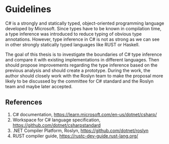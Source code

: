 # Guidelines

C# is a strongly and statically typed, object-oriented programming language developed by Microsoft. 
Since types have to be known in compilation time, a type inference was introduced to reduce typing of obvious type annotations. 
However, type inference in C# is not as strong as we can see in other strongly statically typed languages like RUST or Haskell.

The goal of this thesis is to investigate the boundaries of C# type inference and compare it with existing implementations in different languages. 
Then should propose improvements regarding the type inference based on the previous analysis and should create a prototype.
During the work, the author should closely work with the Roslyn team to make the proposal more likely to be discussed by the committee for C# standard and the Roslyn team and maybe later accepted.

## References

1. C# documentation, https://learn.microsoft.com/en-us/dotnet/csharp/
2. Workspace for C# language specification, https://github.com/dotnet/csharpstandard
3. .NET Compiler Platform, Roslyn,  https://github.com/dotnet/roslyn
4. RUST compiler guide, https://rustc-dev-guide.rust-lang.org/

